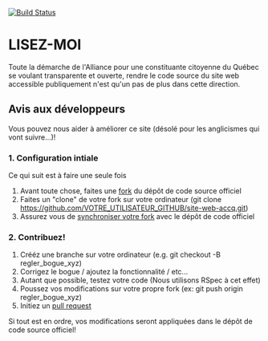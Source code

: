 [![Build Status](https://travis-ci.org/accq/site-web-accq.svg?branch=master)](https://travis-ci.org/accq/site-web-accq)

# LISEZ-MOI #

Toute la démarche de l'Alliance pour une constituante citoyenne du Québec se voulant transparente et ouverte, rendre le code source du site web accessible publiquement n'est qu'un pas de plus dans cette direction.

## Avis aux développeurs

Vous pouvez nous aider à améliorer ce site (désolé pour les anglicismes qui vont suivre...)!

### 1. Configuration intiale ###
Ce qui suit est à faire une seule fois

1. Avant toute chose, faites une [fork](https://guides.github.com/activities/forking/) du dépôt de code source officiel
2. Faites un "clone" de votre fork sur votre ordinateur (git clone https://github.com/VOTRE_UTILISATEUR_GITHUB/site-web-accq.git)
3. Assurez vous de [synchroniser votre fork](https://help.github.com/articles/syncing-a-fork/) avec le dépôt de code officiel

### 2. Contribuez! ###

1. Crééz une branche sur votre ordinateur (e.g. git checkout -B regler_bogue_xyz)
2. Corrigez le bogue / ajoutez la fonctionnalité / etc...
3. Autant que possible, testez votre code (Nous utilisons RSpec à cet effet)
4. Poussez vos modifications sur votre propre fork (ex: git push origin regler_bogue_xyz)
5. Initiez un [pull request](https://help.github.com/articles/using-pull-requests/)

Si tout est en ordre, vos modifications seront appliquées dans le dépôt de code source officiel!
